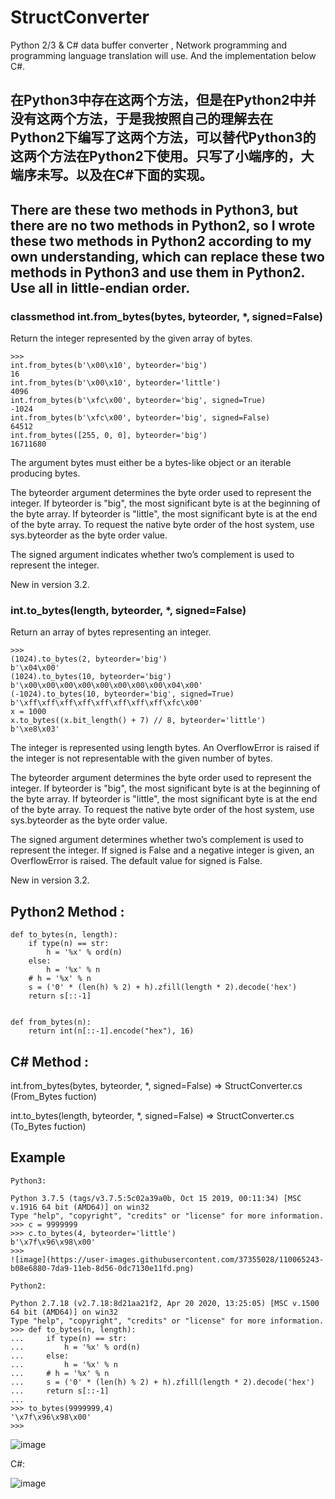 # StructConverter
Python 2/3 &amp; C# data buffer converter , Network programming and programming language translation will use. And the implementation below C#.
## 在Python3中存在这两个方法，但是在Python2中并没有这两个方法，于是我按照自己的理解去在Python2下编写了这两个方法，可以替代Python3的这两个方法在Python2下使用。只写了小端序的，大端序未写。以及在C#下面的实现。
## There are these two methods in Python3, but there are no two methods in Python2, so I wrote these two methods in Python2 according to my own understanding, which can replace these two methods in Python3 and use them in Python2. Use all in little-endian order.
### classmethod int.from_bytes(bytes, byteorder, *, signed=False)
Return the integer represented by the given array of bytes.
```
>>>
int.from_bytes(b'\x00\x10', byteorder='big')
16
int.from_bytes(b'\x00\x10', byteorder='little')
4096
int.from_bytes(b'\xfc\x00', byteorder='big', signed=True)
-1024
int.from_bytes(b'\xfc\x00', byteorder='big', signed=False)
64512
int.from_bytes([255, 0, 0], byteorder='big')
16711680
```
The argument bytes must either be a bytes-like object or an iterable producing bytes.

The byteorder argument determines the byte order used to represent the integer. If byteorder is "big", the most significant byte is at the beginning of the byte array. If byteorder is "little", the most significant byte is at the end of the byte array. To request the native byte order of the host system, use sys.byteorder as the byte order value.

The signed argument indicates whether two’s complement is used to represent the integer.

New in version 3.2.


### int.to_bytes(length, byteorder, *, signed=False)
Return an array of bytes representing an integer.
```
>>>
(1024).to_bytes(2, byteorder='big')
b'\x04\x00'
(1024).to_bytes(10, byteorder='big')
b'\x00\x00\x00\x00\x00\x00\x00\x00\x04\x00'
(-1024).to_bytes(10, byteorder='big', signed=True)
b'\xff\xff\xff\xff\xff\xff\xff\xff\xfc\x00'
x = 1000
x.to_bytes((x.bit_length() + 7) // 8, byteorder='little')
b'\xe8\x03'
```
The integer is represented using length bytes. An OverflowError is raised if the integer is not representable with the given number of bytes.

The byteorder argument determines the byte order used to represent the integer. If byteorder is "big", the most significant byte is at the beginning of the byte array. If byteorder is "little", the most significant byte is at the end of the byte array. To request the native byte order of the host system, use sys.byteorder as the byte order value.

The signed argument determines whether two’s complement is used to represent the integer. If signed is False and a negative integer is given, an OverflowError is raised. The default value for signed is False.

New in version 3.2.

## Python2 Method :
```
def to_bytes(n, length):
    if type(n) == str:
        h = '%x' % ord(n)
    else:
        h = '%x' % n
    # h = '%x' % n
    s = ('0' * (len(h) % 2) + h).zfill(length * 2).decode('hex')
    return s[::-1]


def from_bytes(n):
    return int(n[::-1].encode("hex"), 16)
```
## C# Method :
int.from_bytes(bytes, byteorder, *, signed=False) => StructConverter.cs (From_Bytes fuction)

int.to_bytes(length, byteorder, *, signed=False) => StructConverter.cs (To_Bytes fuction)
## Example
```
Python3:

Python 3.7.5 (tags/v3.7.5:5c02a39a0b, Oct 15 2019, 00:11:34) [MSC v.1916 64 bit (AMD64)] on win32
Type "help", "copyright", "credits" or "license" for more information.
>>> c = 9999999
>>> c.to_bytes(4, byteorder='little')
b'\x7f\x96\x98\x00'
>>>
![image](https://user-images.githubusercontent.com/37355028/110065243-b08e6880-7da9-11eb-8d56-0dc7130e11fd.png)

Python2:

Python 2.7.18 (v2.7.18:8d21aa21f2, Apr 20 2020, 13:25:05) [MSC v.1500 64 bit (AMD64)] on win32
Type "help", "copyright", "credits" or "license" for more information.
>>> def to_bytes(n, length):
...     if type(n) == str:
...         h = '%x' % ord(n)
...     else:
...         h = '%x' % n
...     # h = '%x' % n
...     s = ('0' * (len(h) % 2) + h).zfill(length * 2).decode('hex')
...     return s[::-1]
...
>>> to_bytes(9999999,4)
'\x7f\x96\x98\x00'
>>>
```
![image](https://user-images.githubusercontent.com/37355028/110065260-bbe19400-7da9-11eb-8691-e308b61ec5b8.png)

C#:

![image](https://user-images.githubusercontent.com/37355028/110065996-73c37100-7dab-11eb-984d-81565b640ec2.png)





